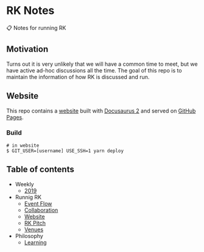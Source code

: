 # RK Notes

📋 Notes for running RK

## Motivation

Turns out it is very unlikely that we will have a common time to meet, but we have active ad-hoc discussions all the time. The goal of this repo is to maintain the information of how RK is discussed and run.

## Website

This repo contains a [website](https://react-knowledgeable.github.io/notes/) built with [Docusaurus 2](https://v2.docusaurus.io/) and served on [GitHub Pages](https://pages.github.com/).

### Build

```shell
# in website
$ GIT_USER=[username] USE_SSH=1 yarn deploy
```

## Table of contents

- Weekly
  - [2019](content/weekly/2019.md)
- Runnig RK
  - [Event Flow](content/event-flow.md)
  - [Collaboration](content/collaboration.md)
  - [Website](content/website.md)
  - [RK Pitch](content/rk-pitch.md)
  - [Venues](content/venues.md)
- Philosophy
  - [Learning](content/learning.md)
